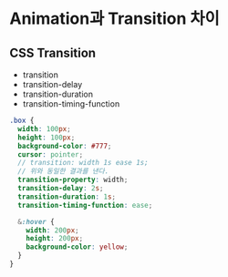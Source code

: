 # Animation과 Transition 차이

## CSS Transition

- transition
- transition-delay
- transition-duration
- transition-timing-function

```scss
.box {
  width: 100px;
  height: 100px;
  background-color: #777;
  cursor: pointer;
  // transition: width 1s ease 1s;
  // 위와 동일한 결과를 낸다.
  transition-property: width;
  transition-delay: 2s;
  transition-duration: 1s;
  transition-timing-function: ease;

  &:hover {
    width: 200px;
    height: 200px;
    background-color: yellow;
  }
}
```
